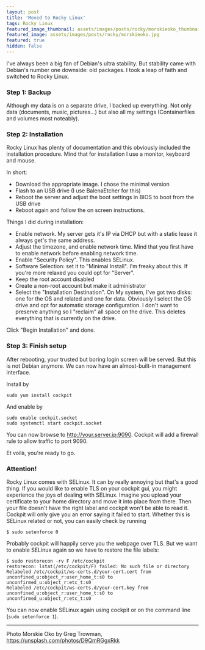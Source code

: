 ```yaml
---
layout: post
title: 'Moved to Rocky Linux'
tags: Rocky Linux
featured_image_thumbnail: assets/images/posts/rocky/morskieoko_thumbnail.jpg
featured_image: assets/images/posts/rocky/morskieoko.jpg
featured: true
hidden: false
---
```


I've always been a big fan of Debian's ultra stability. But stability came with Debian's number one downside: old packages. I took a leap of faith and switched to Rocky Linux.

<!--more-->

### Step 1: Backup

Although my data is on a separate drive, I backed up everything. Not only data (documents, music, pictures...) but also all my settings (Containerfiles and volumes most noteably).

### Step 2: Installation

Rocky Linux has plenty of documentation and this obviously included the installation procedure. Mind that for installation I use a monitor, keyboard and mouse.

In short:

- Download the appropriate image. I chose the minimal version
- Flash to an USB drive (I use BalenaEtcher for this)
- Reboot the server and adjust the boot settings in BIOS to boot from the USB drive
- Reboot again and follow the on screen instructions.

Things I did during installation:
- Enable network. My server gets it's IP via DHCP but with a static lease it always get's the same address.
- Adjust the timezone, and enable network time. Mind that you first have to enable network before enabling network time.
- Enable "Security Policy". This enables SELinux.
- Software Selection: set it to "Minimal Install". I'm freaky about this. If you're more relaxed you could opt for "Server".
- Keep the root account disabled
- Create a non-root account but make it administrator
- Select the "Installation Destination". On My system, I've got two disks: one for the OS and related and one for data. Obviously I select the OS drive and opt for automatic storage configuration. I don't want to preserve anything so I "reclaim" all space on the drive. This deletes everything that is currently on the drive.

Click "Begin Installation" and done.

### Step 3: Finish setup

After rebooting, your trusted but boring login screen will be served. But this is not Debian anymore. We can now have an almost-built-in management interface.

Install by

```
sudo yum install cockpit
```

And enable by

```
sudo enable cockpit.socket
sudo systemctl start cockpit.socket
```

You can now browse to http://your.server.ip:9090. Cockpit will add a firewall rule to allow traffic to port 9090.

Et voilà, you're ready to go.

### Attention!

Rocky Linux comes with SELinux. It can by really annoying but that's a good thing.
If you would like to enable TLS on your cockpit gui, you might experience the joys of dealing with SELinux.
Imagine you upload your certificate to your home directory and move it into place from there. Then your file doesn't have the right label and cockpit won't be able to read it.
Cockpit will only give you an error saying it failed to start. Whether this is SELinux related or not, you can easily check by running

```
$ sudo setenforce 0
```

Probably cockpit will happily serve you the webpage over TLS. But we want to enable SELinux again so we have to restore the file labels:

```
$ sudo restorecon -rv F /etc/cockpit
restorecon: lstat(/etc/cockpit/F) failed: No such file or directory
Relabeled /etc/cockpit/ws-certs.d/your-cert.cert from unconfined_u:object_r:user_home_t:s0 to unconfirmed_u:object_r:etc_t:s0
Relabeled /etc/cockpit/ws-certs.d/your-cert.key from unconfined_u:object_r:user_home_t:s0 to unconfirmed_u:object_r:etc_t:s0
```

You can now enable SELinux again using cockpit or on the command line (`sudo setenforce 1`).

---

Photo Morskie Oko by Greg Trowman, https://unsplash.com/photos/D9QmRGgxRkk
